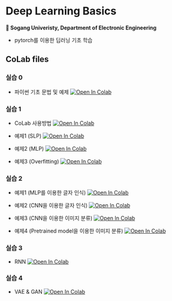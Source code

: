 # Deep Learning Basics
**🏫 Sogang Univeristy, Department of Electronic Engineering**

- pytorch를 이용한 딥러닝 기초 학습

## CoLab files

### 실습 0

- 파이썬 기초 문법 및 예제 [![Open In Colab](https://colab.research.google.com/assets/colab-badge.svg)](https://colab.research.google.com/github/joonheeCho/Artificial-Intelligence-Basic-Course/blob/main/%EC%9D%B8%EA%B3%B5%EC%A7%80%EB%8A%A5_%EA%B8%B0%EC%B4%88%EA%B3%BC%EC%A0%95_Day1.ipynb)


### 실습 1

- CoLab 사용방법 [![Open In Colab](https://colab.research.google.com/assets/colab-badge.svg)](https://colab.research.google.com/drive/1mWJoCZ2WqirWfwjte57euc0FlASr7p5Y)

- 예제1 (SLP) [![Open In Colab](https://colab.research.google.com/assets/colab-badge.svg)](https://colab.research.google.com/drive/1Kg64xMoWn1Sqg5CxCh_lsXhmCp468Mdl)

- 예제2 (MLP) [![Open In Colab](https://colab.research.google.com/assets/colab-badge.svg)](https://colab.research.google.com/drive/1Pokl16NTpTLoGhSl87QA3DUUderszenv) 

- 예제3 (Overfitting) [![Open In Colab](https://colab.research.google.com/assets/colab-badge.svg)](https://colab.research.google.com/drive/1RWtCA_C1LJFCYuuoVWhULePcLu03v9bi)


### 실습 2

- 예제1 (MLP를 이용한 글자 인식) [![Open In Colab](https://colab.research.google.com/assets/colab-badge.svg)](https://drive.google.com/file/d/1UUpYtV69-s4xwaphnRKVAX8JgcuZ7q3y/view?usp=sharing)

- 예제2 (CNN을 이용한 글자 인식) [![Open In Colab](https://colab.research.google.com/assets/colab-badge.svg)](https://drive.google.com/file/d/12Lnsqu1w0FanAZ5yeuM5Ze8yMQ2d4bwy/view?usp=sharing)

- 예제3 (CNN을 이용한 이미지 분류) [![Open In Colab](https://colab.research.google.com/assets/colab-badge.svg)](https://colab.research.google.com/drive/1Va7JJCEwCNpNjyU78RcXOIX0mGKWu6I8?usp=sharing)

- 예제4 (Pretrained model을 이용한 이미지 분류) [![Open In Colab](https://colab.research.google.com/assets/colab-badge.svg)](https://colab.research.google.com/drive/1ORyOrm5zzBiYDLg0GmnynLoW3HBvfh4T?usp=sharing)


### 실습 3

- RNN [![Open In Colab](https://colab.research.google.com/assets/colab-badge.svg)](https://colab.research.google.com/github/joonheeCho/Artificial-Intelligence-Basic-Course/blob/main/%EC%9D%B8%EA%B3%B5%EC%A7%80%EB%8A%A5_%EA%B8%B0%EC%B4%88%EA%B3%BC%EC%A0%95_Day4.ipynb)


### 실습 4

- VAE & GAN [![Open In Colab](https://colab.research.google.com/assets/colab-badge.svg)](https://colab.research.google.com/github/joonheeCho/Artificial-Intelligence-Basic-Course/blob/main/%EC%9D%B8%EA%B3%B5%EC%A7%80%EB%8A%A5_%EA%B8%B0%EC%B4%88%EA%B3%BC%EC%A0%95_Day5.ipynb)
